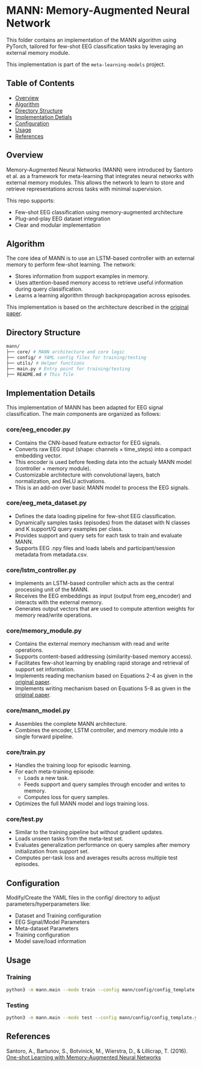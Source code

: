# MANN: Memory-Augmented Neural Network

This folder contains an implementation of the MANN algorithm using PyTorch, tailored for few-shot EEG classification tasks by leveraging an external memory module.

This implementation is part of the `meta-learning-models` project.


## Table of Contents
- [Overview](#overview)
- [Algorithm](#algorithm)
- [Directory Structure](#directory-structure)
- [Implementation Detials](#implementation-details)
- [Configuration](#configuration)
- [Usage](#usage)
- [References](#references)


## Overview

Memory-Augmented Neural Networks (MANN) were introduced by Santoro et al. as a framework for meta-learning that integrates neural networks with external memory modules. This allows the network to learn to store and retrieve representations across tasks with minimal supervision.

This repo supports:
- Few-shot EEG classification using memory-augmented architecture
- Plug-and-play EEG dataset integration
- Clear and modular implementation

## Algorithm

The core idea of MANN is to use an LSTM-based controller with an external memory to perform few-shot learning. The network:
- Stores information from support examples in memory.
- Uses attention-based memory access to retrieve useful information during query classification.
- Learns a learning algorithm through backpropagation across episodes.

This implementation is based on the architecture described in the [original paper](https://arxiv.org/pdf/1605.06065).

## Directory Structure

```bash
mann/
├── core/ # MANN architecture and core logic
├── config/ # YAML config files for training/testing
├── utils/ # Helper functions
├── main.py # Entry point for training/testing
├── README.md # This file
```

## Implementation Details

This implementation of MANN has been adapted for EEG signal classification. The main components are organized as follows:

### core/eeg_encoder.py

- Contains the CNN-based feature extractor for EEG signals.
- Converts raw EEG input (shape: channels × time_steps) into a compact embedding vector.
- This encoder is used before feeding data into the actualy MANN model (controller + memory module).
- Customizable architecture with convolutional layers, batch normalization, and ReLU activations.
- This is an add-on over basic MANN model to process the EEG signals. 

### core/eeg_meta_dataset.py

- Defines the data loading pipeline for few-shot EEG classification.
- Dynamically samples tasks (episodes) from the dataset with N classes and K support/Q query examples per class.
- Provides support and query sets for each task to train and evaluate MANN.
- Supports EEG .npy files and loads labels and participant/session metadata from metadata.csv.

### core/lstm_controller.py

- Implements an LSTM-based controller which acts as the central processing unit of the MANN.
- Receives the EEG embeddings as input (output from eeg_encoder) and interacts with the external memory.
- Generates output vectors that are used to compute attention weights for memory read/write operations.

### core/memory_module.py

- Contains the external memory mechanism with read and write operations.
- Supports content-based addressing (similarity-based memory access).
- Facilitates few-shot learning by enabling rapid storage and retrieval of support set information.
- Implements reading mechanism based on Equations 2-4 as given in the [original paper](https://arxiv.org/pdf/1605.06065).
- Implements writing mechanism based on Equations 5-8 as given in the [original paper](https://arxiv.org/pdf/1605.06065).

### core/mann_model.py

- Assembles the complete MANN architecture.
- Combines the encoder, LSTM controller, and memory module into a single forward pipeline.

### core/train.py

- Handles the training loop for episodic learning.
- For each meta-training episode:
    - Loads a new task.
    - Feeds support and query samples through encoder and writes to memory.
    - Computes loss for query samples.
- Optimizes the full MANN model and logs training loss.

### core/test.py

- Similar to the training pipeline but without gradient updates.
- Loads unseen tasks from the meta-test set.
- Evaluates generalization performance on query samples after memory initialization from support set.
- Computes per-task loss and averages results across multiple test episodes.

## Configuration

Modify/Create the YAML files in the config/ directory to adjust parameters/hyperparameters like:
- Dataset and Training configuration
- EEG Signal/Model Parameters
- Meta-dataset Parameters
- Training configuration
- Model save/load information

## Usage

### Training

```bash
python3 -m mann.main --mode train --config mann/config/config_template.yaml
```

### Testing

```bash
python3 -m mann.main --mode test --config mann/config/config_template.yaml
```

## References

Santoro, A., Bartunov, S., Botvinick, M., Wierstra, D., & Lillicrap, T. (2016). [One-shot Learning with Memory-Augmented Neural Networks](https://arxiv.org/pdf/1605.06065)